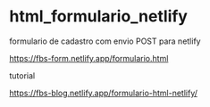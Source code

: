 # html_formulario_netlify
formulario de cadastro com envio POST para netlify

https://fbs-form.netlify.app/formulario.html


tutorial

https://fbs-blog.netlify.app/formulario-html-netlify/
